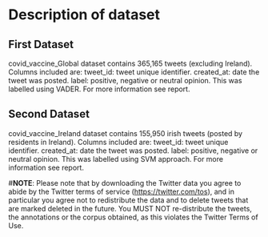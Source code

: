 # Description of dataset

## First Dataset
covid_vaccine_Global dataset contains 365,165 tweets (excluding Ireland). Columns included are:
tweet_id:  tweet unique identifier.
created_at: date the tweet was posted.
label: positive, negative or neutral opinion. This was labelled using VADER. For more information see report.

## Second Dataset
covid_vaccine_Ireland dataset contains 155,950 irish tweets (posted by residents in Ireland). Columns included are:
tweet_id:  tweet unique identifier.
created_at: date the tweet was posted.
label: positive, negative or neutral opinion. This was labelled using SVM approach. For more information see report.


#**NOTE**:
Please note that by downloading the Twitter data you agree to abide
by the Twitter terms of service (https://twitter.com/tos),
and in particular you agree not to redistribute the data
and to delete tweets that are marked deleted in the future.
You MUST NOT re-distribute the tweets, the annotations or the corpus obtained,
as this violates the Twitter Terms of Use.

